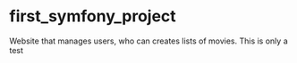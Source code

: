 # first_symfony_project
Website that manages users, who can creates lists of movies.
This is only a test 
